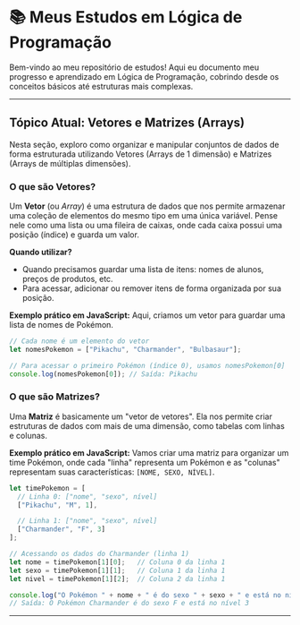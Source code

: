 # 📚 Meus Estudos em Lógica de Programação

Bem-vindo ao meu repositório de estudos! Aqui eu documento meu progresso e aprendizado em Lógica de Programação, cobrindo desde os conceitos básicos até estruturas mais complexas.

---

## Tópico Atual: Vetores e Matrizes (Arrays)

Nesta seção, exploro como organizar e manipular conjuntos de dados de forma estruturada utilizando Vetores (Arrays de 1 dimensão) e Matrizes (Arrays de múltiplas dimensões).

### O que são Vetores?

Um **Vetor** (ou *Array*) é uma estrutura de dados que nos permite armazenar uma coleção de elementos do mesmo tipo em uma única variável. Pense nele como uma lista ou uma fileira de caixas, onde cada caixa possui uma posição (índice) e guarda um valor.

**Quando utilizar?**
* Quando precisamos guardar uma lista de itens: nomes de alunos, preços de produtos, etc.
* Para acessar, adicionar ou remover itens de forma organizada por sua posição.

**Exemplo prático em JavaScript:**
Aqui, criamos um vetor para guardar uma lista de nomes de Pokémon.

```javascript
// Cada nome é um elemento do vetor
let nomesPokemon = ["Pikachu", "Charmander", "Bulbasaur"];

// Para acessar o primeiro Pokémon (índice 0), usamos nomesPokemon[0]
console.log(nomesPokemon[0]); // Saída: Pikachu
```

### O que são Matrizes?

Uma **Matriz** é basicamente um "vetor de vetores". Ela nos permite criar estruturas de dados com mais de uma dimensão, como tabelas com linhas e colunas.

**Exemplo prático em JavaScript:**
Vamos criar uma matriz para organizar um time Pokémon, onde cada "linha" representa um Pokémon e as "colunas" representam suas características: `[NOME, SEXO, NÍVEL]`.

```javascript
let timePokemon = [
  // Linha 0: ["nome", "sexo", nível]
  ["Pikachu", "M", 1],

  // Linha 1: ["nome", "sexo", nível]
  ["Charmander", "F", 3]
];

// Acessando os dados do Charmander (linha 1)
let nome = timePokemon[1][0];   // Coluna 0 da linha 1
let sexo = timePokemon[1][1];   // Coluna 1 da linha 1
let nivel = timePokemon[1][2];  // Coluna 2 da linha 1

console.log("O Pokémon " + nome + " é do sexo " + sexo + " e está no nível " + nivel);
// Saída: O Pokémon Charmander é do sexo F e está no nível 3
```


---
